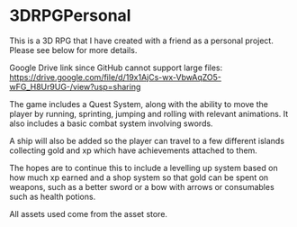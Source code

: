 # 3DRPGPersonal
This is a 3D RPG that I have created with a friend as a personal project. Please see below for more details. 

Google Drive link since GitHub cannot support large files:
https://drive.google.com/file/d/19x1AjCs-wx-VbwAqZO5-wFG_H8Ur9UG-/view?usp=sharing

The game includes a Quest System, along with the ability to move the player by running, sprinting, jumping and rolling with relevant animations. It also includes a basic combat system involving swords.

A ship will also be added so the player can travel to a few different islands collecting gold and xp which have achievements attached to them. 

The hopes are to continue this to include a levelling up system based on how much xp earned and a shop system so that gold can be spent on weapons, such as a better sword or a bow with arrows or consumables such as health potions.

All assets used come from the asset store.
